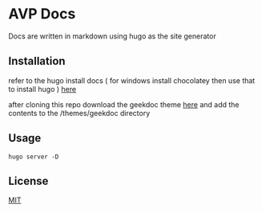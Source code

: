 # AVP Docs

Docs are written in markdown using hugo as the site generator
## Installation

refer to the hugo install docs ( for windows install chocolatey then use that to install hugo ) [here](https://gohugo.io/getting-started/installing/)

after cloning this repo download the geekdoc theme [here](https://github.com/thegeeklab/hugo-geekdoc/releases/) and add the contents to the /themes/geekdoc directory

## Usage

```
hugo server -D
```

## License
[MIT](https://choosealicense.com/licenses/mit/)
